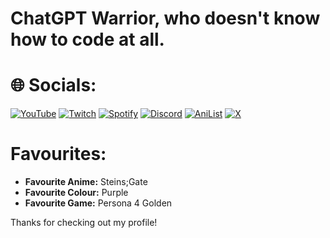 # ChatGPT Warrior, who doesn't know how to code at all.


# 🌐 Socials:
[![YouTube](https://img.shields.io/badge/YouTube-FF0000?style=for-the-badge&logo=youtube&logoColor=white)](https://www.youtube.com/millx)
[![Twitch](https://img.shields.io/badge/Twitch-9146FF?style=for-the-badge&logo=twitch&logoColor=white)](https://www.twitch.tv/gdmillx)
[![Spotify](https://img.shields.io/badge/Spotify-1DB954?style=for-the-badge&logo=spotify&logoColor=white)](https://open.spotify.com/user/yourusername)
[![Discord](https://img.shields.io/badge/Discord-7289DA?style=for-the-badge&logo=discord&logoColor=white)](https://discord.com/users/720022112466894970)
[![AniList](https://img.shields.io/badge/AniList-02A9FF?style=for-the-badge&logo=anilist&logoColor=white)](https://anilist.co/user/millx)
[![X](https://img.shields.io/badge/X-1DA1F2?style=for-the-badge&logo=x&logoColor=white)](https://x.com/millxismillx)

# Favourites:
- **Favourite Anime:** Steins;Gate
- **Favourite Colour:** Purple
- **Favourite Game:** Persona 4 Golden


Thanks for checking out my profile!
